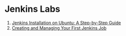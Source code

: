 # Jenkins Labs

1. [Jenkins Installation on Ubuntu: A Step-by-Step Guide](https://github.com/AhnafNabil/Jenkins-Labs/tree/main/Lab%2001) 
2. [Creating and Managing Your First Jenkins Job](https://github.com/AhnafNabil/Jenkins-Labs/tree/main/Lab%2002) 